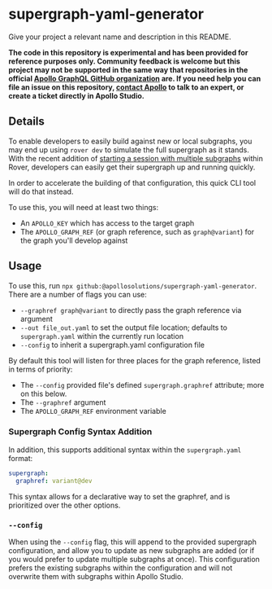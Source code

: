 # supergraph-yaml-generator

Give your project a relevant name and description in this README.

**The code in this repository is experimental and has been provided for reference purposes only. Community feedback is welcome but this project may not be supported in the same way that repositories in the official [Apollo GraphQL GitHub organization](https://github.com/apollographql) are. If you need help you can file an issue on this repository, [contact Apollo](https://www.apollographql.com/contact-sales) to talk to an expert, or create a ticket directly in Apollo Studio.**

## Details

To enable developers to easily build against new or local subgraphs, you may end up using `rover dev` to simulate the full supergraph as it stands. With the recent addition of [starting a session with multiple subgraphs](https://www.apollographql.com/docs/rover/commands/dev#starting-a-session-with-multiple-subgraphs) within Rover, developers can easily get their supergraph up and running quickly.

In order to accelerate the building of that configuration, this quick CLI tool will do that instead.

To use this, you will need at least two things:

- An `APOLLO_KEY` which has access to the target graph
- The `APOLLO_GRAPH_REF` (or graph reference, such as `graph@variant`) for the graph you'll develop against

## Usage

To use this, run `npx github:@apollosolutions/supergraph-yaml-generator`. There are a number of flags you can use:

- `--graphref graph@variant` to directly pass the graph reference via argument
- `--out file_out.yaml` to set the output file location; defaults to `supergraph.yaml` within the currently run location
- `--config` to inherit a supergraph.yaml configuration file

By default this tool will listen for three places for the graph reference, listed in terms of priority:

- The `--config` provided file's defined `supergraph.graphref` attribute; more on this below.
- The `--graphref` argument
- The `APOLLO_GRAPH_REF` environment variable

### Supergraph Config Syntax Addition

In addition, this supports additional syntax within the `supergraph.yaml` format:

```yml
supergraph:
  graphref: variant@dev
```

This syntax allows for a declarative way to set the graphref, and is prioritized over the other options.

### `--config`

When using the `--config` flag, this will append to the provided supergraph configuration, and allow you to update as new subgraphs are added (or if you would prefer to update multiple subgraphs at once). This configuration prefers the existing subgraphs within the configuration and will not overwrite them with subgraphs within Apollo Studio.
